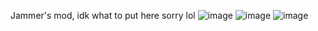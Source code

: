 Jammer's mod, idk what to put here sorry lol
![image](https://user-images.githubusercontent.com/75101437/147841436-7b984627-65a6-467c-b99c-e5e4fcb8088b.png)
![image](https://user-images.githubusercontent.com/75101437/147841437-008316db-84a1-49bf-ab27-4d5948b83566.png)
![image](https://user-images.githubusercontent.com/75101437/147841439-1358071a-ee6b-406f-877a-51cf3833709c.png)
